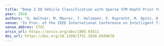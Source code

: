 ```yaml
---
title: "Deep 2.5D Vehicle Classification with Sparse SfM Depth Prior for Automated Toll Systems"
year: 2018
authors: "G. Waltner, M. Maurer, T. Holzmann, P. Ruprecht, M. Opitz, H. Possegger, F. Fraundorfer, H. Bischof"
venue: "In Proc. of the IEEE International Conference on Intelligent Transportation Systems (ITSC)"
venue_abbrev: ITSC
arxiv_url: https://arxiv.org/abs/1805.03511
doi_url: https://doi.org/10.1109/ITSC.2018.8569670
---
```

